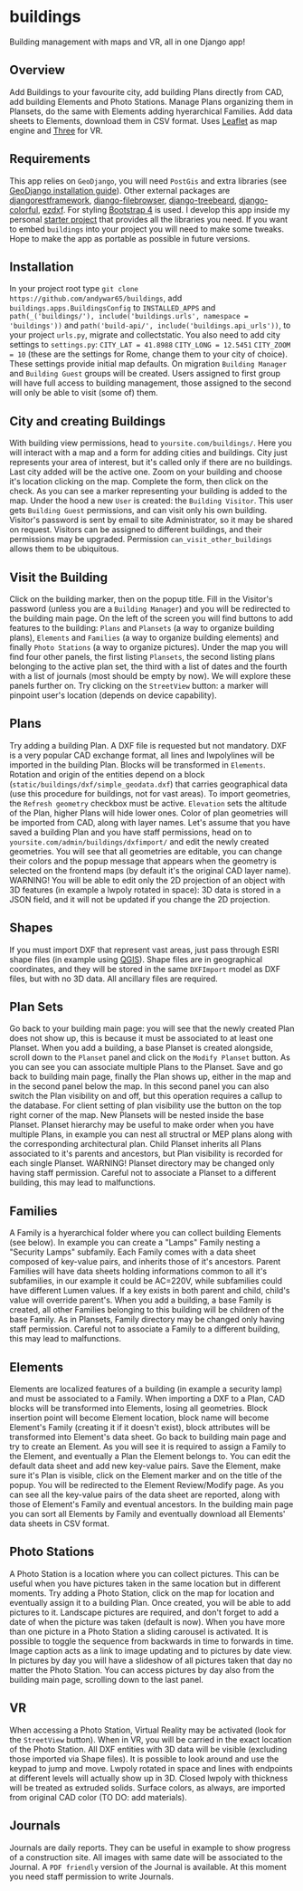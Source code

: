 # buildings
Building management with maps and VR, all in one Django app!
## Overview
Add Buildings to your favourite city, add building Plans directly from CAD, add building Elements and Photo Stations. Manage Plans organizing them in Plansets, do the same with Elements adding hyerarchical Families. Add data sheets to Elements, download them in CSV format. Uses [Leaflet](https://leafletjs.com/) as map engine and [Three](https://threejs.org/) for VR.
## Requirements
This app relies on `GeoDjango`, you will need `PostGis` and extra libraries (see [GeoDjango installation guide](https://docs.djangoproject.com/en/3.2/ref/contrib/gis/install/)). Other external packages are [djangorestframework](https://pypi.org/project/djangorestframework/), [django-filebrowser](https://django-filebrowser.readthedocs.io/en/latest/), [django-treebeard](https://django-treebeard.readthedocs.io/en/latest/), [django-colorful](https://pypi.org/project/django-colorful/), [ezdxf](https://pypi.org/project/ezdxf/). For styling [Bootstrap 4](https://getbootstrap.com/) is used. I develop this app inside my personal [starter project](https://github.com/andywar65/project_repo/tree/archi_repo_2) that provides all the libraries you need. If you want to embed `buildings` into your project you will need to make some tweaks. Hope to make the app as portable as possible in future versions.
## Installation
In your project root type `git clone https://github.com/andywar65/buildings`, add `buildings.apps.BuildingsConfig` to `INSTALLED_APPS` and `path(_('buildings/'), include('buildings.urls', namespace = 'buildings'))` and `path('build-api/', include('buildings.api_urls'))`, to your project `urls.py`, migrate and collectstatic. You also need to add city settings to `settings.py`:
`CITY_LAT = 41.8988`
`CITY_LONG = 12.5451`
`CITY_ZOOM = 10`
(these are the settings for Rome, change them to your city of choice). These settings provide
initial map defaults. On migration `Building Manager` and `Building Guest` groups will be created. Users assigned to first group will have full access to building management, those assigned
to the second will only be able to visit (some of) them.
## City and creating Buildings
With building view permissions, head to `yoursite.com/buildings/`. Here you will interact with a map and a form for adding cities and buildings. City just represents your area of interest, but it's called only if there are no buildings. Last city added will be the active one. Zoom on your building and choose it's location clicking on the map. Complete the form, then click on the check. As you can see a marker representing your building is added to the map. Under the hood a new `User` is created: the `Building Visitor`. This user gets `Building Guest` permissions, and can visit only his own building. Visitor's password is sent by email to site Administrator, so it may be shared on request. Visitors can be assigned to different buildings, and their permissions may be upgraded. Permission `can_visit_other_buildings` allows them to be ubiquitous.
## Visit the Building
Click on the building marker, then on the popup title. Fill in the Visitor's password (unless you are a `Building Manager`) and you will be redirected to the building main page. On the left of the screen you will find buttons to add features to the building: `Plans` and `Plansets` (a way to organize building plans), `Elements` and `Families` (a way to organize building elements) and finally `Photo Stations` (a way to organize pictures). Under the map you will find four other panels, the first listing `Plansets`, the second listing plans belonging to the active plan set, the third with a list of dates and the fourth with a list of journals (most should be empty by now). We will explore these panels further on. Try clicking on the `StreetView` button: a marker will pinpoint user's location (depends on device capability).
## Plans
Try adding a building Plan. A DXF file is requested but not mandatory. DXF is a very popular CAD exchange format, all lines and lwpolylines will be imported in the building Plan. Blocks will be transformed in `Elements`. Rotation and origin of the entities depend on a block (`static/buildings/dxf/simple_geodata.dxf`) that carries geographical data (use this procedure for buildings, not for vast areas). To import geometries, the `Refresh geometry` checkbox must be active. `Elevation` sets the altitude of the Plan, higher Plans will hide lower ones. Color of plan geometries will be imported from CAD, along with layer names.
Let's assume that you have saved a building Plan and you have staff permissions, head on to `yoursite.com/admin/buildings/dxfimport/` and edit the newly created geometries. You will see that all geometries are editable, you can change their colors and the popup message that appears when the geometry is selected on the frontend maps (by default it's the original CAD layer name). WARNING! You will be able to edit only the 2D projection of an object with 3D features (in example a lwpoly rotated in space): 3D data is stored in a JSON field, and it will not be updated if you change the 2D projection.
## Shapes
If you must import DXF that represent vast areas, just pass through ESRI shape files (in example using [QGIS](https://www.qgis.org)). Shape files are in geographical coordinates, and they will be stored in the same `DXFImport` model as DXF files, but with no 3D data. All ancillary files are required.
## Plan Sets
Go back to your building main page: you will see that the newly created Plan does not show up, this is because it must be associated to at least one Planset. When you add a building, a base Planset is created alongside, scroll down to the `Planset` panel and click on the `Modify Planset` button.
As you can see you can associate multiple Plans to the Planset. Save and go back to building main page, finally the Plan shows up, either in the map and in the second panel below the map. In this second panel you can also switch the Plan visibility on and off, but this operation requires a callup to the database. For client setting of plan visibility use the button on the top right corner of the map.
New Plansets will be nested inside the base Planset. Planset hierarchy may be useful to make order when you have multiple Plans, in example you can nest all structral or MEP plans along with the corresponding architectural plan. Child Planset inherits all Plans associated to it's parents and ancestors, but Plan visibility is recorded for each single Planset. WARNING! Planset directory may be changed only having staff permission. Careful not to associate a Planset to a different building, this may lead to malfunctions.
## Families
A Family is a hyerarchical folder where you can collect building Elements (see below). In example you can create a "Lamps" Family nesting a "Security Lamps" subfamily. Each Family comes with a data sheet composed of key-value pairs, and inherits those of it's ancestors. Parent Families will have data sheets holding informations common to all it's subfamilies, in our example it could be AC=220V, while subfamilies could have different Lumen values. If a key exists in both parent and child, child's value will override parent's.
When you add a building, a base Family is created, all other Families belonging to this building will be children of the base Family. As in Plansets, Family directory may be changed only having staff permission. Careful not to associate a Family to a different building, this may lead to malfunctions.
## Elements
Elements are localized features of a building (in example a security lamp) and must be associated to a Family. When importing a DXF to a Plan, CAD blocks will be transformed into Elements, losing all geometries. Block insertion point will become Element location, block name will become Element's Family (creating it if it doesn't exist), block attributes will be transformed into Element's data sheet. Go back to building main page and try to create an Element. As you will see it is required to assign a Family to the Element, and eventually a Plan the Element belongs to. You can edit the default data sheet and add new key-value pairs. Save the Element, make sure it's Plan is visible, click on the Element marker and on the title of the popup. You will be redirected to the Element Review/Modify page. As you can see all the key-value pairs of the data sheet are reported, along with those of Element's Family and eventual ancestors.
In the building main page you can sort all Elements by Family and eventually download all Elements' data sheets in CSV format.
## Photo Stations
A Photo Station is a location where you can collect pictures. This can be useful when you have pictures taken in the same location but in different moments. Try adding a Photo Station, click on the map for location and eventually assign it to a building Plan. Once created, you will be able to add pictures to it. Landscape pictures are required, and don't forget to add a date of when the picture was taken (default is now). When you have more than one picture in a Photo Station a sliding carousel is activated. It is possible to toggle the sequence from backwards in time to forwards in time. Image caption acts as a link to image updating and to pictures by date view. In pictures by day you will have a slideshow of all pictures taken that day no matter the Photo Station. You can access pictures by day also from the building main page, scrolling down to the last panel.
## VR
When accessing a Photo Station, Virtual Reality may be activated (look for the `StreetView` button). When in VR, you will be carried in the exact location of the Photo Station. All DXF entities with 3D data will be visible (excluding those imported via Shape files). It is possible to look around and use the keypad to jump and move. Lwpoly rotated in space and lines with endpoints at different levels will actually show up in 3D. Closed lwpoly with thickness will be treated as extruded solids. Surface colors, as always, are imported from original CAD color (TO DO: add materials).
## Journals
Journals are daily reports. They can be useful in example to show progress of a construction site. All images with same date will be associated to the Journal. A `PDF friendly` version of the Journal is available. At this moment you need staff permission to write Journals.

